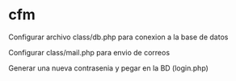 # cfm
<p>Configurar archivo class/db.php para conexion a la base de datos</p>
<p>Configurar class/mail.php para envio de correos</p>
<p>Generar una nueva contrasenia y pegar en la BD (login.php)</p>
